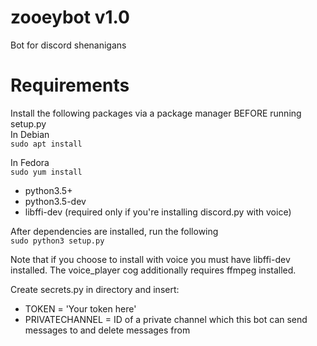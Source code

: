 # zooeybot v1.0
Bot for discord shenanigans 

# Requirements
Install the following packages via a package manager BEFORE running setup.py  
In Debian  
```sudo apt install```

In Fedora  
```sudo yum install```

- python3.5+
- python3.5-dev
- libffi-dev (required only if you're installing discord.py with voice)

After dependencies are installed, run the following   
```sudo python3 setup.py```

Note that if you choose to install with voice you must have libffi-dev installed. The voice_player cog additionally requires ffmpeg installed.

Create secrets.py in directory and insert:
- TOKEN = 'Your token here'
- PRIVATECHANNEL = ID of a private channel which this bot can send messages to and delete messages from
